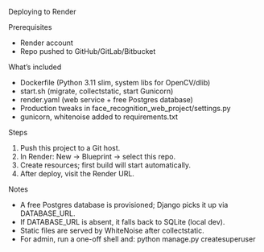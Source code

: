 Deploying to Render

Prerequisites
- Render account
- Repo pushed to GitHub/GitLab/Bitbucket

What’s included
- Dockerfile (Python 3.11 slim, system libs for OpenCV/dlib)
- start.sh (migrate, collectstatic, start Gunicorn)
- render.yaml (web service + free Postgres database)
- Production tweaks in face_recognition_web_project/settings.py
- gunicorn, whitenoise added to requirements.txt

Steps
1) Push this project to a Git host.
2) In Render: New → Blueprint → select this repo.
3) Create resources; first build will start automatically.
4) After deploy, visit the Render URL.

Notes
- A free Postgres database is provisioned; Django picks it up via DATABASE_URL.
- If DATABASE_URL is absent, it falls back to SQLite (local dev).
- Static files are served by WhiteNoise after collectstatic.
- For admin, run a one-off shell and: python manage.py createsuperuser


